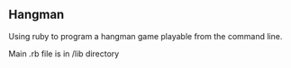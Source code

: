 ## Hangman

Using ruby to program a hangman game playable from the command line.

Main .rb file is in /lib directory